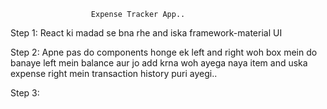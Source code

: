                       Expense Tracker App.. 

Step 1: React ki madad se bna rhe and iska framework-material UI

Step 2:  Apne pas do components honge ek left and right woh box mein do banaye
left mein balance aur jo add krna woh ayega naya item and uska expense
right mein transaction history puri ayegi.. 

Step 3: 

